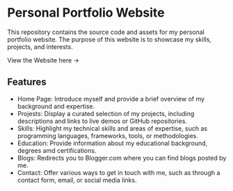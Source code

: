 # Personal Portfolio Website
This repository contains the source code and assets for my personal portfolio website. The purpose of this website is to showcase my skills, projects, and interests.

View the Website here -> 

## Features
* Home Page: Introduce myself and provide a brief overview of my background and expertise.
* Projests: Display a curated selection of my projects, including descriptions and links to live demos or GitHub repositories.
* Skills: Highlight my technical skills and areas of expertise, such as programming languages, frameworks, tools, or methodologies.
* Education: Provide information about my educational background, degrees amd certifications.
* Blogs: Redirects you to Blogger.com where you can find blogs posted by me.
* Contact: Offer various ways to get in touch with me, such as through a contact form, email, or social media links.
